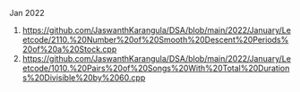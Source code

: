 
Jan 2022

1) https://github.com/JaswanthKarangula/DSA/blob/main/2022/January/Leetcode/2110.%20Number%20of%20Smooth%20Descent%20Periods%20of%20a%20Stock.cpp
2) https://github.com/JaswanthKarangula/DSA/blob/main/2022/January/Leetcode/1010.%20Pairs%20of%20Songs%20With%20Total%20Durations%20Divisible%20by%2060.cpp
